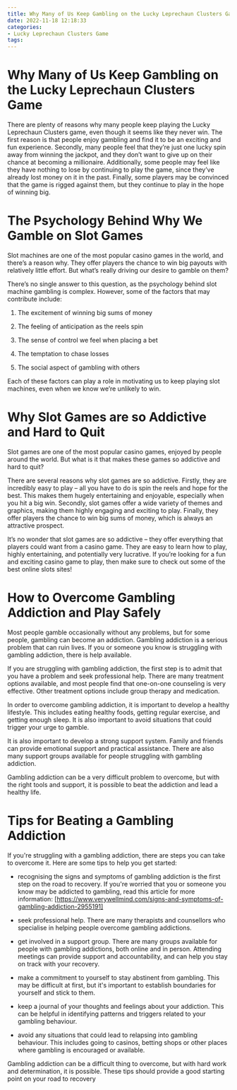 ```yaml
---
title: Why Many of Us Keep Gambling on the Lucky Leprechaun Clusters Game 
date: 2022-11-18 12:18:33
categories:
- Lucky Leprechaun Clusters Game
tags:
---
```



#  Why Many of Us Keep Gambling on the Lucky Leprechaun Clusters Game 


There are plenty of reasons why many people keep playing the Lucky Leprechaun Clusters game, even though it seems like they never win. The first reason is that people enjoy gambling and find it to be an exciting and fun experience. Secondly, many people feel that they’re just one lucky spin away from winning the jackpot, and they don’t want to give up on their chance at becoming a millionaire. Additionally, some people may feel like they have nothing to lose by continuing to play the game, since they’ve already lost money on it in the past. Finally, some players may be convinced that the game is rigged against them, but they continue to play in the hope of winning big.

#  The Psychology Behind Why We Gamble on Slot Games 

Slot machines are one of the most popular casino games in the world, and there’s a reason why. They offer players the chance to win big payouts with relatively little effort. But what’s really driving our desire to gamble on them?

There’s no single answer to this question, as the psychology behind slot machine gambling is complex. However, some of the factors that may contribute include:

1) The excitement of winning big sums of money

2) The feeling of anticipation as the reels spin

3) The sense of control we feel when placing a bet

4) The temptation to chase losses

5) The social aspect of gambling with others

Each of these factors can play a role in motivating us to keep playing slot machines, even when we know we’re unlikely to win.

#  Why Slot Games are so Addictive and Hard to Quit 

Slot games are one of the most popular casino games, enjoyed by people around the world. But what is it that makes these games so addictive and hard to quit? 

There are several reasons why slot games are so addictive. Firstly, they are incredibly easy to play – all you have to do is spin the reels and hope for the best. This makes them hugely entertaining and enjoyable, especially when you hit a big win. Secondly, slot games offer a wide variety of themes and graphics, making them highly engaging and exciting to play. Finally, they offer players the chance to win big sums of money, which is always an attractive prospect.

It’s no wonder that slot games are so addictive – they offer everything that players could want from a casino game. They are easy to learn how to play, highly entertaining, and potentially very lucrative. If you’re looking for a fun and exciting casino game to play, then make sure to check out some of the best online slots sites!

#  How to Overcome Gambling Addiction and Play Safely 

Most people gamble occasionally without any problems, but for some people, gambling can become an addiction. Gambling addiction is a serious problem that can ruin lives. If you or someone you know is struggling with gambling addiction, there is help available.

If you are struggling with gambling addiction, the first step is to admit that you have a problem and seek professional help. There are many treatment options available, and most people find that one-on-one counseling is very effective. Other treatment options include group therapy and medication.

In order to overcome gambling addiction, it is important to develop a healthy lifestyle. This includes eating healthy foods, getting regular exercise, and getting enough sleep. It is also important to avoid situations that could trigger your urge to gamble.

It is also important to develop a strong support system. Family and friends can provide emotional support and practical assistance. There are also many support groups available for people struggling with gambling addiction.

Gambling addiction can be a very difficult problem to overcome, but with the right tools and support, it is possible to beat the addiction and lead a healthy life.

#  Tips for Beating a Gambling Addiction

If you're struggling with a gambling addiction, there are steps you can take to overcome it. Here are some tips to help you get started:

- recognising the signs and symptoms of gambling addiction is the first step on the road to recovery. If you're worried that you or someone you know may be addicted to gambling, read this article for more information: [https://www.verywellmind.com/signs-and-symptoms-of-gambling-addiction-2955191]

- seek professional help. There are many therapists and counsellors who specialise in helping people overcome gambling addictions.

- get involved in a support group. There are many groups available for people with gambling addictions, both online and in person. Attending meetings can provide support and accountability, and can help you stay on track with your recovery.

- make a commitment to yourself to stay abstinent from gambling. This may be difficult at first, but it's important to establish boundaries for yourself and stick to them.

- keep a journal of your thoughts and feelings about your addiction. This can be helpful in identifying patterns and triggers related to your gambling behaviour.

- avoid any situations that could lead to relapsing into gambling behaviour. This includes going to casinos, betting shops or other places where gambling is encouraged or available.

Gambling addiction can be a difficult thing to overcome, but with hard work and determination, it is possible. These tips should provide a good starting point on your road to recovery